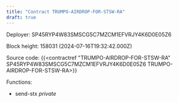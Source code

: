 ```yaml
---
title: "Contract TRUMPO-AIRDROP-FOR-STSW-RA"
draft: true
---
```

Deployer: SP45RYP4W83SMSCG5C7MZCM1EFVRJY4K6D0E05Z6


 



Block height: 158031 (2024-07-16T19:32:42.000Z)

Source code: {{<contractref "TRUMPO-AIRDROP-FOR-STSW-RA" SP45RYP4W83SMSCG5C7MZCM1EFVRJY4K6D0E05Z6 TRUMPO-AIRDROP-FOR-STSW-RA>}}

Functions:

* send-stx _private_
